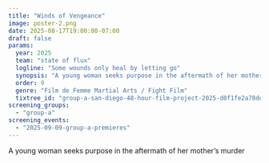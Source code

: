 ```yaml
---
title: "Winds of Vengeance"
image: poster-2.png
date: 2025-08-17T19:00:00-07:00
draft: false
params:
  year: 2025
  team: "state of flux"
  logline: "Some wounds only heal by letting go"
  synopsis: "A young woman seeks purpose in the aftermath of her mother’s murder"
  order: 9
  genre: "Film de Femme Martial Arts / Fight Film"
  tixtree_id: "group-a-san-diego-48-hour-film-project-2025-d0f1fe2a78dd"
screening_groups:
  - "group-a"
screening_events:
  - "2025-09-09-group-a-premieres"
---
```


A young woman seeks purpose in the aftermath of her mother’s murder
